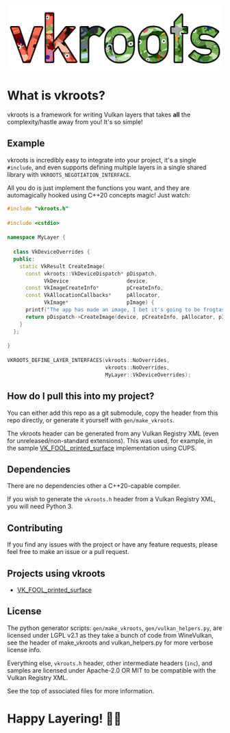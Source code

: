 ![vkroots logo](assets/vkroots.png)

# What is vkroots?

vkroots is a framework for writing Vulkan layers that takes **all** the complexity/hastle away from you! It's so simple!

## Example

vkroots is incredibly easy to integrate into your project, it's a single `#include`, and even supports
defining multiple layers in a single shared library with `VKROOTS_NEGOTIATION_INTERFACE`.

All you do is just implement the functions you want, and they are automagically hooked using C++20 concepts magic! Just watch:

```cpp
#include "vkroots.h"

#include <cstdio>

namespace MyLayer {

  class VkDeviceOverrides {
  public:
    static VkResult CreateImage(
      const vkroots::VkDeviceDispatch* pDispatch,
            VkDevice                   device,
      const VkImageCreateInfo*         pCreateInfo,
      const VkAllocationCallbacks*     pAllocator,
            VkImage*                   pImage) {
      printf("The app has made an image, I bet it's going to be frogtastically beautiful!\n");
      return pDispatch->CreateImage(device, pCreateInfo, pAllocator, pImage);
    }
  };

}

VKROOTS_DEFINE_LAYER_INTERFACES(vkroots::NoOverrides,
                                vkroots::NoOverrides,
                                MyLayer::VkDeviceOverrides);
```

## How do I pull this into my project?

You can either add this repo as a git submodule, copy the header from this repo directly, or generate it yourself with `gen/make_vkroots`.

The vkroots header can be generated from any Vulkan Registry XML (even for unreleased/non-standard extensions).
This was used, for example, in the sample [VK_FOOL_printed_surface](https://github.com/Joshua-Ashton/VkLayer_FOOL_printed_surface_cups) implementation using CUPS.

## Dependencies

There are no dependencies other a C++20-capable compiler.

If you wish to generate the `vkroots.h` header from a Vulkan Registry XML, you will need Python 3.

## Contributing

If you find any issues with the project or have any feature requests, please feel free to make an issue or a pull request.

## Projects using vkroots

 - [VK_FOOL_printed_surface](https://github.com/Joshua-Ashton/VkLayer_FOOL_printed_surface_cups)

## License

The python generator scripts: `gen/make_vkroots`, `gen/vulkan_helpers.py`, are
licensed under LGPL v2.1 as they take a bunch of code from WineVulkan, see the header of
make_vkroots and vulkan_helpers.py for more verbose license info.

Everything else, `vkroots.h` header, other intermediate headers (`inc`), and samples are licensed under Apache-2.0 OR MIT to be compatible
with the Vulkan Registry XML.

See the top of associated files for more information.

# Happy Layering! 🐸✨